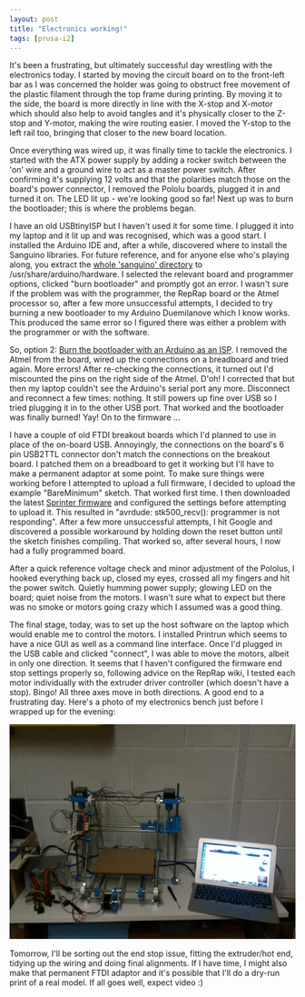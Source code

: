```yaml
---
layout: post
title: "Electronics working!"
tags: [prusa-i2]
---
```


It's been a frustrating, but ultimately successful day wrestling with the electronics today.  I started by moving the circuit board on to the front-left bar as I was concerned the holder was going to obstruct free movement of the plastic filament through the top frame during printing.  By moving it to the side, the board is more directly in line with the X-stop and X-motor which should also help to avoid tangles and it's physically closer to the Z-stop and Y-motor, making the wire routing easier.  I moved the Y-stop to the left rail too, bringing that closer to the new board location.

Once everything was wired up, it was finally time to tackle the electronics.  I started with the ATX power supply by adding a rocker switch between the 'on' wire and a ground wire to act as a master power switch.  After confirming it's supplying 12 volts and that the polarities match those on the board's power connector, I removed the Pololu boards, plugged it in and turned it on.  The LED lit up - we're looking good so far!  Next up was to burn the bootloader; this is where the problems began.

I have an old USBtinyISP but I haven't used it for some time.  I plugged it into my laptop and it lit up and was recognised, which was a good start.  I installed the Arduino IDE and, after a while, discovered where to install the Sanguino libraries.  For future reference, and for anyone else who's playing along, you extract the [whole 'sanguino' directory](http://code.google.com/p/sanguino/downloads/list) to /usr/share/arduino/hardware.  I selected the relevant board and programmer options, clicked "burn bootloader" and promptly got an error.  I wasn't sure if the problem was with the programmer, the RepRap board or the Atmel processor so, after a few more unsuccessful attempts, I decided to try burning a new bootloader to my Arduino Duemilanove which I know works.  This produced the same error so I figured there was either a problem with the programmer or with the software.

So, option 2: [Burn the bootloader with an Arduino as an ISP](http://reprap.org/wiki/Burning_the_Sanguino_Bootloader_using_Arduino_as_ISP).  I removed the Atmel from the board, wired up the connections on a breadboard and tried again.  More errors!  After re-checking the connections, it turned out I'd miscounted the pins on the right side of the Atmel.  D'oh!  I corrected that but then my laptop couldn't see the Arduino's serial port any more.  Disconnect and reconnect a few times: nothing.  It still powers up fine over USB so I tried plugging it in to the other USB port.  That worked and the bootloader was finally burned!  Yay!  On to the firmware ...

I have a couple of old FTDI breakout boards which I'd planned to use in place of the on-board USB.  Annoyingly, the connections on the board's 6 pin USB2TTL connector don't match the connections on the breakout board.  I patched them on a breadboard to get it working but I'll have to make a permanent adaptor at some point.  To make sure things were working before I attempted to upload a full firmware, I decided to upload the example "BareMinimum" sketch.  That worked first time.  I then downloaded the latest [Sprinter firmware](http://reprap.org/wiki/Sprinter) and configured the settings before attempting to upload it.  This resulted in "avrdude: stk500_recv(): programmer is not responding".  After a few more unsuccessful attempts, I hit Google and discovered a possible workaround by holding down the reset button until the sketch finishes compiling.  That worked so, after several hours, I now had a fully programmed board.

After a quick reference voltage check and minor adjustment of the Pololus, I hooked everything back up, closed my eyes, crossed all my fingers and hit the power switch.  Quietly humming power supply; glowing LED on the board; quiet noise from the motors.  I wasn't sure what to expect but there was no smoke or motors going crazy which I assumed was a good thing.

The final stage, today, was to set up the host software on the laptop which would enable me to control the motors.  I installed Printrun which seems to have a nice GUI as well as a command line interface.  Once I'd plugged in the USB cable and clicked "connect", I was able to move the motors, albeit in only one direction.  It seems that I haven't configured the firmware end stop settings properly so, following advice on the RepRap wiki, I tested each motor individually with the extruder driver controller (which doesn't have a stop).  Bingo!  All three axes move in both directions.  A good end to a frustrating day.  Here's a photo of my electronics bench just before I wrapped up for the evening:

![](/images/prusa-i2/IMG_0093.tn.jpg)

Tomorrow, I'll be sorting out the end stop issue, fitting the extruder/hot end, tidying up the wiring and doing final alignments.  If I have time, I might also make that permanent FTDI adaptor and it's possible that I'll do a dry-run print of a real model.  If all goes well, expect video :)
